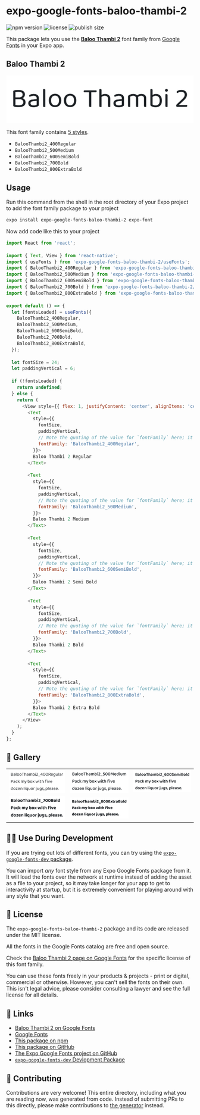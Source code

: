 # expo-google-fonts-baloo-thambi-2

![npm version](https://flat.badgen.net/npm/v/expo-google-fonts-baloo-thambi-2)
![license](https://flat.badgen.net/github/license/expo/google-fonts)
![publish size](https://flat.badgen.net/packagephobia/install/expo-google-fonts-baloo-thambi-2)

This package lets you use the [**Baloo Thambi 2**](https://fonts.google.com/specimen/Baloo+Thambi+2) font family from [Google Fonts](https://fonts.google.com/) in your Expo app.

## Baloo Thambi 2

![Baloo Thambi 2](./font-family.png)

This font family contains [5 styles](#-gallery).

- `BalooThambi2_400Regular`
- `BalooThambi2_500Medium`
- `BalooThambi2_600SemiBold`
- `BalooThambi2_700Bold`
- `BalooThambi2_800ExtraBold`

## Usage

Run this command from the shell in the root directory of your Expo project to add the font family package to your project
```sh
expo install expo-google-fonts-baloo-thambi-2 expo-font
```

Now add code like this to your project
```js
import React from 'react';

import { Text, View } from 'react-native';
import { useFonts } from 'expo-google-fonts-baloo-thambi-2/useFonts';
import { BalooThambi2_400Regular } from 'expo-google-fonts-baloo-thambi-2/400Regular';
import { BalooThambi2_500Medium } from 'expo-google-fonts-baloo-thambi-2/500Medium';
import { BalooThambi2_600SemiBold } from 'expo-google-fonts-baloo-thambi-2/600SemiBold';
import { BalooThambi2_700Bold } from 'expo-google-fonts-baloo-thambi-2/700Bold';
import { BalooThambi2_800ExtraBold } from 'expo-google-fonts-baloo-thambi-2/800ExtraBold';

export default () => {
  let [fontsLoaded] = useFonts({
    BalooThambi2_400Regular,
    BalooThambi2_500Medium,
    BalooThambi2_600SemiBold,
    BalooThambi2_700Bold,
    BalooThambi2_800ExtraBold,
  });

  let fontSize = 24;
  let paddingVertical = 6;

  if (!fontsLoaded) {
    return undefined;
  } else {
    return (
      <View style={{ flex: 1, justifyContent: 'center', alignItems: 'center' }}>
        <Text
          style={{
            fontSize,
            paddingVertical,
            // Note the quoting of the value for `fontFamily` here; it expects a string!
            fontFamily: 'BalooThambi2_400Regular',
          }}>
          Baloo Thambi 2 Regular
        </Text>

        <Text
          style={{
            fontSize,
            paddingVertical,
            // Note the quoting of the value for `fontFamily` here; it expects a string!
            fontFamily: 'BalooThambi2_500Medium',
          }}>
          Baloo Thambi 2 Medium
        </Text>

        <Text
          style={{
            fontSize,
            paddingVertical,
            // Note the quoting of the value for `fontFamily` here; it expects a string!
            fontFamily: 'BalooThambi2_600SemiBold',
          }}>
          Baloo Thambi 2 Semi Bold
        </Text>

        <Text
          style={{
            fontSize,
            paddingVertical,
            // Note the quoting of the value for `fontFamily` here; it expects a string!
            fontFamily: 'BalooThambi2_700Bold',
          }}>
          Baloo Thambi 2 Bold
        </Text>

        <Text
          style={{
            fontSize,
            paddingVertical,
            // Note the quoting of the value for `fontFamily` here; it expects a string!
            fontFamily: 'BalooThambi2_800ExtraBold',
          }}>
          Baloo Thambi 2 Extra Bold
        </Text>
      </View>
    );
  }
};

```

## 🔡 Gallery


||||
|-|-|-|
|![BalooThambi2_400Regular](.//400Regular/BalooThambi2_400Regular.ttf.png)|![BalooThambi2_500Medium](.//500Medium/BalooThambi2_500Medium.ttf.png)|![BalooThambi2_600SemiBold](.//600SemiBold/BalooThambi2_600SemiBold.ttf.png)||
|![BalooThambi2_700Bold](.//700Bold/BalooThambi2_700Bold.ttf.png)|![BalooThambi2_800ExtraBold](.//800ExtraBold/BalooThambi2_800ExtraBold.ttf.png)|||


## 👩‍💻 Use During Development

If you are trying out lots of different fonts, you can try using the [`expo-google-fonts-dev` package](https://github.com/freeboub/google-fonts/tree/master/font-packages/dev#readme).

You can import *any* font style from any Expo Google Fonts package from it. It will load the fonts
over the network at runtime instead of adding the asset as a file to your project, so it may take longer
for your app to get to interactivity at startup, but it is extremely convenient
for playing around with any style that you want.

## 📖 License

The `expo-google-fonts-baloo-thambi-2` package and its code are released under the MIT license.

All the fonts in the Google Fonts catalog are free and open source.

Check the [Baloo Thambi 2 page on Google Fonts](https://fonts.google.com/specimen/Baloo+Thambi+2) for the specific license of this font family.

You can use these fonts freely in your products & projects - print or digital, commercial or otherwise. However, you can't sell the fonts on their own. This isn't legal advice, please consider consulting a lawyer and see the full license for all details.

## 🔗 Links

- [Baloo Thambi 2 on Google Fonts](https://fonts.google.com/specimen/Baloo+Thambi+2)
- [Google Fonts](https://fonts.google.com/)
- [This package on npm](https://www.npmjs.com/package/expo-google-fonts-baloo-thambi-2)
- [This package on GitHub](https://github.com/freeboub/google-fonts/tree/master/font-packages/baloo-thambi-2)
- [The Expo Google Fonts project on GitHub](https://github.com/freeboub/google-fonts)
- [`expo-google-fonts-dev` Devlopment Package](https://github.com/freeboub/google-fonts/tree/master/font-packages/dev)

## 🤝 Contributing

Contributions are very welcome! This entire directory, including what you are reading now, was generated from code. Instead of submitting PRs to this directly, please make contributions to [the generator](https://github.com/freeboub/google-fonts/tree/master/packages/generator) instead.
